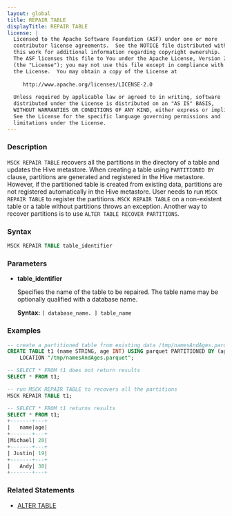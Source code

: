 ```yaml
---
layout: global
title: REPAIR TABLE
displayTitle: REPAIR TABLE
license: |
  Licensed to the Apache Software Foundation (ASF) under one or more
  contributor license agreements.  See the NOTICE file distributed with
  this work for additional information regarding copyright ownership.
  The ASF licenses this file to You under the Apache License, Version 2.0
  (the "License"); you may not use this file except in compliance with
  the License.  You may obtain a copy of the License at
 
     http://www.apache.org/licenses/LICENSE-2.0
 
  Unless required by applicable law or agreed to in writing, software
  distributed under the License is distributed on an "AS IS" BASIS,
  WITHOUT WARRANTIES OR CONDITIONS OF ANY KIND, either express or implied.
  See the License for the specific language governing permissions and
  limitations under the License.
---
```


### Description

`MSCK REPAIR TABLE` recovers all the partitions in the directory of a table and updates the Hive metastore. When creating a table using `PARTITIONED BY` clause, partitions are generated and registered in the Hive metastore. However, if the partitioned table is created from existing data, partitions are not registered automatically in the Hive metastore. User needs to run `MSCK REPAIR TABLE` to register the partitions. `MSCK REPAIR TABLE` on a non-existent table or a table without partitions throws an exception. Another way to recover partitions is to use `ALTER TABLE RECOVER PARTITIONS`.

### Syntax

```sql
MSCK REPAIR TABLE table_identifier
```

### Parameters

* **table_identifier**

    Specifies the name of the table to be repaired. The table name may be optionally qualified with a database name.

    **Syntax:** `[ database_name. ] table_name`

### Examples

```sql
-- create a partitioned table from existing data /tmp/namesAndAges.parquet
CREATE TABLE t1 (name STRING, age INT) USING parquet PARTITIONED BY (age)
    LOCATION "/tmp/namesAndAges.parquet";

-- SELECT * FROM t1 does not return results
SELECT * FROM t1;

-- run MSCK REPAIR TABLE to recovers all the partitions
MSCK REPAIR TABLE t1;

-- SELECT * FROM t1 returns results
SELECT * FROM t1;
+-------+---+
|   name|age|
+-------+---+
|Michael| 20|
+-------+---+
| Justin| 19|
+-------+---+
|   Andy| 30|
+-------+---+
```

### Related Statements

* [ALTER TABLE](sql-ref-syntax-ddl-alter-table.html)
